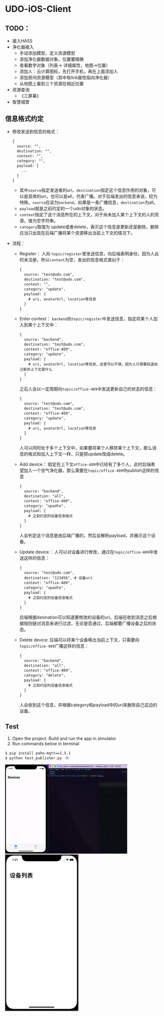 # UDO-iOS-Client

## TODO：

- 接入HASS
- 净化器接入
  - 手动添加模型，定义资源模型
  - 添加净化器数据对象，位置要精确
  - 查看数字对象（列表-> 详细属性，地图->位置）
  - 添加人：云计算图标，先打开手机，再在上面添加人
  - 添加房间资源模型（其中有link属性指向净化器）
  - 从地图上看到三个资源在相近位置
- 资源查询
  - 《三屏幕》
- 智慧城管

## 信息格式约定

- 修改发送到信息的格式： 

  ```
  {
    source: "",
    destination: "",
    context: "",
    category: "",
    payload: {
      ...
    }
  }
  ```

  - 其中`source`指定发送者的uri，`destination`指定这个信息作用的对象，可以是具体的uri，也可以是all，代表广播。对于后端发出的信息来说，较为特殊，`source`应该为`backend`。如果是一条广播信息，`destination`为all。
  - `payload`就是之前约定的一个udo对象的状态。
  - `context`指定了这个消息所在的上下文，对于尚未加入某个上下文的人的资源，值为空字符串。
  - `category`取值为 update或者delete，表示这个信息是更新还是删除。删除应当只出现在后端广播将某个资源移出当前上下文的情况下。

- 流程：

  - Register： 人向 `topic/register`里发送信息，向后端表明身份。因为人此时未注册，所以`context`为空，发出的信息格式类似于：

    ``` 
    {
      source: "test@udo.com",
      destination: "test@udo.com",
      context: "",
      category: "update",
      payload: {
        # uri, avatarUrl, location等信息
      }
    }
    ```

  - Enter context： `backend`向`topic/register`中发送信息，指定将某个人加入到某个上下文中：

    ```
    {
      source: "backend",
      destination: "test@udo.com",
      context: "office-409",
      category: "update",
      payload: {
        # uri, avatarUrl, location等信息，这里可以不填，因为人只需要知道自己新的上下文是什么
      }
    }
    ```

    之后人会以一定周期向`topic/office-409`中发送更新自己的状态的信息：

    ``` 
    {
      source: "test@udo.com",
      destination: "test@udo.com",
      context: "office-409",
      category: "update",
      payload: {
        # uri, avatarUrl, location等信息
      }
    }
    ```

    人可以同时处于多个上下文中，如果要将某个人移除某个上下文，那么消息的格式和加入上下文一样，只是把update改成delete。

  - Add device： 假定在上下文`office-409`中已经有了多个人，此时后端希望加入一个空气净化器，那么需要在`topic/office-409`中publish这样的信息

    ``` 
    {
      source: "backend",
      destination: "all",
      context: "office-409",
      category: "upadte",
      payload: {
        # 之前约定的设备信息格式
      }
    }
    ```

    人会判定这个消息是由后端广播的，然后会解析payload，并展示这个设备。

  - Update device： 人可以对设备进行修改，通过在`topic/office-409`中发送这样的信息：

    ```
    {
      source: "test@udo.com",
      destination: "123456", # 设备uri
      context: "office-409",
      category: "upadte",
      payload: {
        # 之前约定的设备信息格式
      }
    }
    ```

    后端根据desination可以知道要修改的设备的uri。后端在收到消息之后根据规则链对消息来进行过滤，无论是否通过，后端都要广播设备之后的状态。

  - Delete device: 后端可以将某个设备移出当前上下文，只需要向`topic/office-409`广播这样的信息：

    ``` 
    {
      source: "backend",
      destination: "all",
      context: "office-409",
      category: "delete",
      payload: {
        # 之前约定的设备信息格式
      }
    }
    ```

    人会收到这个信息，并根据category和payload中的uri来删除自己这边的设备。

  

## Test

1. Open the project. Build and run the app in simulator
2. Run commands below in terminal

``` shell
$ pip install paho-mqtt==1.5.1
$ python test_publisher.py -h
```

<img src="./doc/result2.gif" alt="image" style="zoom:50%;" />

<img src="./doc/result.gif" alt="image" style="zoom:50%;" />

